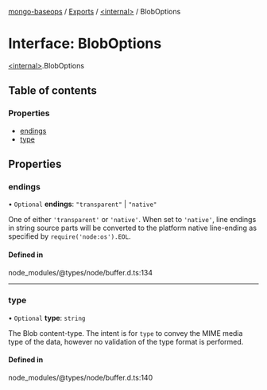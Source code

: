 [mongo-baseops](../README.md) / [Exports](../modules.md) / [\<internal\>](../modules/internal_.md) / BlobOptions

# Interface: BlobOptions

[\<internal\>](../modules/internal_.md).BlobOptions

## Table of contents

### Properties

- [endings](internal_.BlobOptions.md#endings)
- [type](internal_.BlobOptions.md#type)

## Properties

### endings

• `Optional` **endings**: ``"transparent"`` \| ``"native"``

One of either `'transparent'` or `'native'`. When set to `'native'`, line endings in string source parts
will be converted to the platform native line-ending as specified by `require('node:os').EOL`.

#### Defined in

node_modules/@types/node/buffer.d.ts:134

___

### type

• `Optional` **type**: `string`

The Blob content-type. The intent is for `type` to convey
the MIME media type of the data, however no validation of the type format
is performed.

#### Defined in

node_modules/@types/node/buffer.d.ts:140
